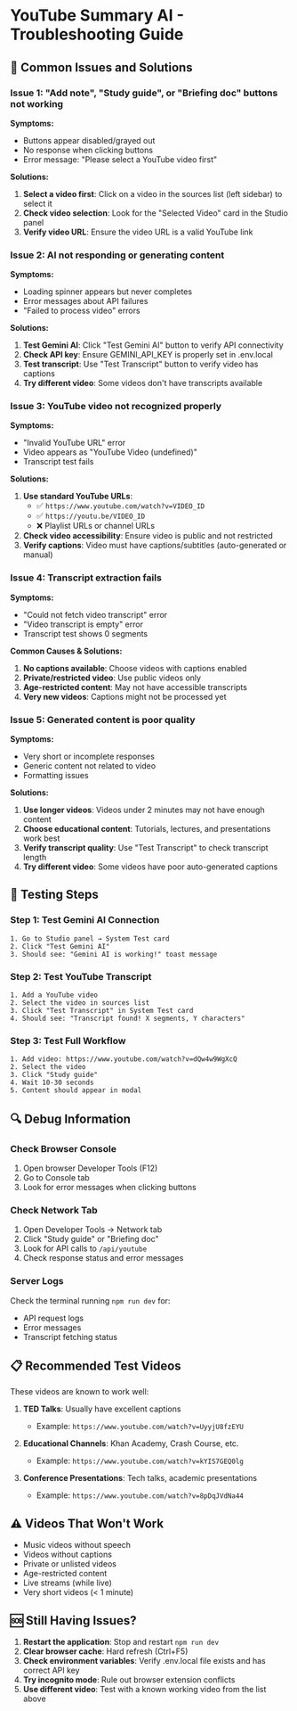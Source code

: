 # YouTube Summary AI - Troubleshooting Guide

## 🔧 Common Issues and Solutions

### Issue 1: "Add note", "Study guide", or "Briefing doc" buttons not working

**Symptoms:**
- Buttons appear disabled/grayed out
- No response when clicking buttons
- Error message: "Please select a YouTube video first"

**Solutions:**
1. **Select a video first**: Click on a video in the sources list (left sidebar) to select it
2. **Check video selection**: Look for the "Selected Video" card in the Studio panel
3. **Verify video URL**: Ensure the video URL is a valid YouTube link

### Issue 2: AI not responding or generating content

**Symptoms:**
- Loading spinner appears but never completes
- Error messages about API failures
- "Failed to process video" errors

**Solutions:**
1. **Test Gemini AI**: Click "Test Gemini AI" button to verify API connectivity
2. **Check API key**: Ensure GEMINI_API_KEY is properly set in .env.local
3. **Test transcript**: Use "Test Transcript" button to verify video has captions
4. **Try different video**: Some videos don't have transcripts available

### Issue 3: YouTube video not recognized properly

**Symptoms:**
- "Invalid YouTube URL" error
- Video appears as "YouTube Video (undefined)"
- Transcript test fails

**Solutions:**
1. **Use standard YouTube URLs**: 
   - ✅ `https://www.youtube.com/watch?v=VIDEO_ID`
   - ✅ `https://youtu.be/VIDEO_ID`
   - ❌ Playlist URLs or channel URLs
2. **Check video accessibility**: Ensure video is public and not restricted
3. **Verify captions**: Video must have captions/subtitles (auto-generated or manual)

### Issue 4: Transcript extraction fails

**Symptoms:**
- "Could not fetch video transcript" error
- "Video transcript is empty" error
- Transcript test shows 0 segments

**Common Causes & Solutions:**
1. **No captions available**: Choose videos with captions enabled
2. **Private/restricted video**: Use public videos only
3. **Age-restricted content**: May not have accessible transcripts
4. **Very new videos**: Captions might not be processed yet

### Issue 5: Generated content is poor quality

**Symptoms:**
- Very short or incomplete responses
- Generic content not related to video
- Formatting issues

**Solutions:**
1. **Use longer videos**: Videos under 2 minutes may not have enough content
2. **Choose educational content**: Tutorials, lectures, and presentations work best
3. **Verify transcript quality**: Use "Test Transcript" to check transcript length
4. **Try different video**: Some videos have poor auto-generated captions

## 🧪 Testing Steps

### Step 1: Test Gemini AI Connection
```
1. Go to Studio panel → System Test card
2. Click "Test Gemini AI"
3. Should see: "Gemini AI is working!" toast message
```

### Step 2: Test YouTube Transcript
```
1. Add a YouTube video
2. Select the video in sources list
3. Click "Test Transcript" in System Test card
4. Should see: "Transcript found! X segments, Y characters"
```

### Step 3: Test Full Workflow
```
1. Add video: https://www.youtube.com/watch?v=dQw4w9WgXcQ
2. Select the video
3. Click "Study guide"
4. Wait 10-30 seconds
5. Content should appear in modal
```

## 🔍 Debug Information

### Check Browser Console
1. Open browser Developer Tools (F12)
2. Go to Console tab
3. Look for error messages when clicking buttons

### Check Network Tab
1. Open Developer Tools → Network tab
2. Click "Study guide" or "Briefing doc"
3. Look for API calls to `/api/youtube`
4. Check response status and error messages

### Server Logs
Check the terminal running `npm run dev` for:
- API request logs
- Error messages
- Transcript fetching status

## 📋 Recommended Test Videos

These videos are known to work well:

1. **TED Talks**: Usually have excellent captions
   - Example: `https://www.youtube.com/watch?v=UyyjU8fzEYU`

2. **Educational Channels**: Khan Academy, Crash Course, etc.
   - Example: `https://www.youtube.com/watch?v=kYIS7GEQ0lg`

3. **Conference Presentations**: Tech talks, academic presentations
   - Example: `https://www.youtube.com/watch?v=8pDqJVdNa44`

## ⚠️ Videos That Won't Work

- Music videos without speech
- Videos without captions
- Private or unlisted videos
- Age-restricted content
- Live streams (while live)
- Very short videos (< 1 minute)

## 🆘 Still Having Issues?

1. **Restart the application**: Stop and restart `npm run dev`
2. **Clear browser cache**: Hard refresh (Ctrl+F5)
3. **Check environment variables**: Verify .env.local file exists and has correct API key
4. **Try incognito mode**: Rule out browser extension conflicts
5. **Use different video**: Test with a known working video from the list above
